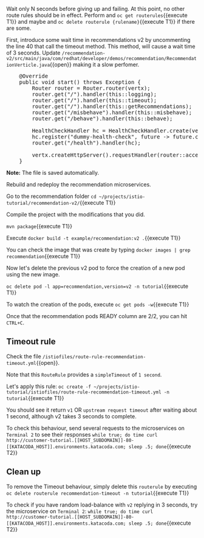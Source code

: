Wait only N seconds before giving up and failing. At this point, no other route rules should be in effect. Perform and 
`oc get routerules`{{execute T1}} and maybe and `oc delete routerule {rulename}`{{execute T1}} if there are some.

First, introduce some wait time in recommendations v2 by uncommenting the line 40 that call the timeout method. This method, will cause a wait time of 3 seconds. Update `/recommendation-v2/src/main/java/com/redhat/developer/demos/recommendation/RecommendationVerticle.java`{{open}} making it a slow perfomer. 

<pre class="file">
    @Override
    public void start() throws Exception {
        Router router = Router.router(vertx);
        router.get("/").handler(this::logging);
        router.get("/").handler(this::timeout);
        router.get("/").handler(this::getRecommendations);
        router.get("/misbehave").handler(this::misbehave);
        router.get("/behave").handler(this::behave);

        HealthCheckHandler hc = HealthCheckHandler.create(vertx);
        hc.register("dummy-health-check", future -> future.complete(Status.OK()));
        router.get("/health").handler(hc);

        vertx.createHttpServer().requestHandler(router::accept).listen(8080);
    }
</pre>

**Note:** The file is saved automatically.

Rebuild and redeploy the recommendation microservices.

Go to the recommendation folder `cd ~/projects/istio-tutorial/recommendation-v2/`{{execute T1}}

Compile the project with the modifications that you did.

`mvn package`{{execute T1}}

Execute `docker build -t example/recommendation:v2 .`{{execute T1}}

You can check the image that was create by typing `docker images | grep recommendation`{{execute T1}}

Now let's delete the previous v2 pod to force the creation of a new pod using the new image.

`oc delete pod -l app=recommendation,version=v2 -n tutorial`{{execute T1}}

To watch the creation of the pods, execute `oc get pods -w`{{execute T1}}

Once that the recommendation pods READY column are 2/2, you can hit `CTRL+C`. 

## Timeout rule

Check the file `/istiofiles/route-rule-recommendation-timeout.yml`{{open}}.

Note that this `RouteRule` provides a `simpleTimeout` of `1 second`.

Let's apply this rule: `oc create -f ~/projects/istio-tutorial/istiofiles/route-rule-recommendation-timeout.yml -n tutorial`{{execute T1}}

You should see it return `v1` OR `upstream request timeout` after waiting about 1 second, although v2 takes 3 seconds to complete.

To check this behaviour, send several requests to the microservices on `Terminal 2` to see their responses
`while true; do time curl http://customer-tutorial.[[HOST_SUBDOMAIN]]-80-[[KATACODA_HOST]].environments.katacoda.com; sleep .5; done`{{execute T2}}


## Clean up

To remove the Timeout behaviour, simply delete this `routerule` by executing `oc delete routerule recommendation-timeout -n tutorial`{{execute T1}}

To check if you have random load-balance with `v2` replying in 3 seconds, try the microservice on `Terminal 2`: `while true; do time curl http://customer-tutorial.[[HOST_SUBDOMAIN]]-80-[[KATACODA_HOST]].environments.katacoda.com; sleep .5; done`{{execute T2}}
